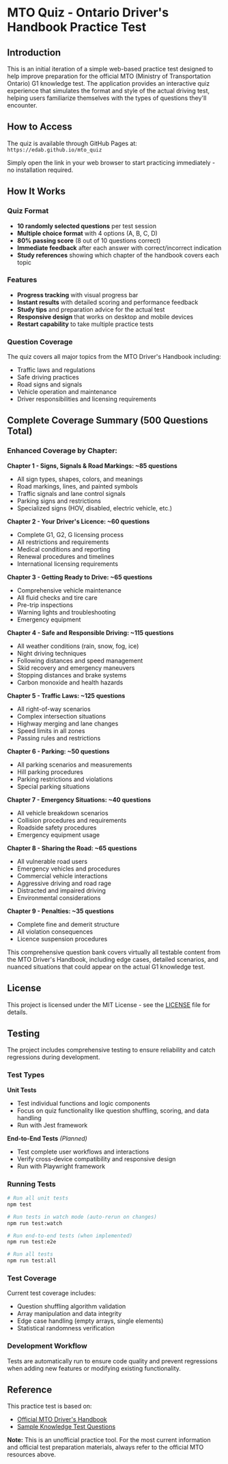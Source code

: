 # MTO Quiz - Ontario Driver's Handbook Practice Test

## Introduction

This is an initial iteration of a simple web-based practice test designed to help improve preparation for the official MTO (Ministry of Transportation Ontario) G1 knowledge test. The application provides an interactive quiz experience that simulates the format and style of the actual driving test, helping users familiarize themselves with the types of questions they'll encounter.

## How to Access

The quiz is available through GitHub Pages at: `https://edab.github.io/mto_quiz`

Simply open the link in your web browser to start practicing immediately - no installation required.

## How It Works

### Quiz Format
- **10 randomly selected questions** per test session
- **Multiple choice format** with 4 options (A, B, C, D)
- **80% passing score** (8 out of 10 questions correct)
- **Immediate feedback** after each answer with correct/incorrect indication
- **Study references** showing which chapter of the handbook covers each topic

### Features
- **Progress tracking** with visual progress bar
- **Instant results** with detailed scoring and performance feedback
- **Study tips** and preparation advice for the actual test
- **Responsive design** that works on desktop and mobile devices
- **Restart capability** to take multiple practice tests

### Question Coverage
The quiz covers all major topics from the MTO Driver's Handbook including:
- Traffic laws and regulations
- Safe driving practices
- Road signs and signals
- Vehicle operation and maintenance
- Driver responsibilities and licensing requirements

## Complete Coverage Summary (500 Questions Total)

### Enhanced Coverage by Chapter:

**Chapter 1 - Signs, Signals & Road Markings: ~85 questions**
- All sign types, shapes, colors, and meanings
- Road markings, lines, and painted symbols
- Traffic signals and lane control signals
- Parking signs and restrictions
- Specialized signs (HOV, disabled, electric vehicle, etc.)

**Chapter 2 - Your Driver's Licence: ~60 questions**
- Complete G1, G2, G licensing process
- All restrictions and requirements
- Medical conditions and reporting
- Renewal procedures and timelines
- International licensing requirements

**Chapter 3 - Getting Ready to Drive: ~65 questions**
- Comprehensive vehicle maintenance
- All fluid checks and tire care
- Pre-trip inspections
- Warning lights and troubleshooting
- Emergency equipment

**Chapter 4 - Safe and Responsible Driving: ~115 questions**
- All weather conditions (rain, snow, fog, ice)
- Night driving techniques
- Following distances and speed management
- Skid recovery and emergency maneuvers
- Stopping distances and brake systems
- Carbon monoxide and health hazards

**Chapter 5 - Traffic Laws: ~125 questions**
- All right-of-way scenarios
- Complex intersection situations
- Highway merging and lane changes
- Speed limits in all zones
- Passing rules and restrictions

**Chapter 6 - Parking: ~50 questions**
- All parking scenarios and measurements
- Hill parking procedures
- Parking restrictions and violations
- Special parking situations

**Chapter 7 - Emergency Situations: ~40 questions**
- All vehicle breakdown scenarios
- Collision procedures and requirements
- Roadside safety procedures
- Emergency equipment usage

**Chapter 8 - Sharing the Road: ~65 questions**
- All vulnerable road users
- Emergency vehicles and procedures
- Commercial vehicle interactions
- Aggressive driving and road rage
- Distracted and impaired driving
- Environmental considerations

**Chapter 9 - Penalties: ~35 questions**
- Complete fine and demerit structure
- All violation consequences
- Licence suspension procedures

This comprehensive question bank covers virtually all testable content from the MTO Driver's Handbook, including edge cases, detailed scenarios, and nuanced situations that could appear on the actual G1 knowledge test.

## License

This project is licensed under the MIT License - see the [LICENSE](LICENSE) file for details.

## Testing

The project includes comprehensive testing to ensure reliability and catch regressions during development.

### Test Types

**Unit Tests**
- Test individual functions and logic components
- Focus on quiz functionality like question shuffling, scoring, and data handling
- Run with Jest framework

**End-to-End Tests** *(Planned)*
- Test complete user workflows and interactions
- Verify cross-device compatibility and responsive design
- Run with Playwright framework

### Running Tests

```bash
# Run all unit tests
npm test

# Run tests in watch mode (auto-rerun on changes)
npm run test:watch

# Run end-to-end tests (when implemented)
npm run test:e2e

# Run all tests
npm run test:all
```

### Test Coverage

Current test coverage includes:
- Question shuffling algorithm validation
- Array manipulation and data integrity
- Edge case handling (empty arrays, single elements)
- Statistical randomness verification

### Development Workflow

Tests are automatically run to ensure code quality and prevent regressions when adding new features or modifying existing functionality.

## Reference

This practice test is based on:
- [Official MTO Driver's Handbook](https://www.ontario.ca/document/official-mto-drivers-handbook#)
- [Sample Knowledge Test Questions](https://www.ontario.ca/document/official-mto-drivers-handbook/test-yourself-sample-knowledge-test-questions)

**Note:** This is an unofficial practice tool. For the most current information and official test preparation materials, always refer to the official MTO resources above.
